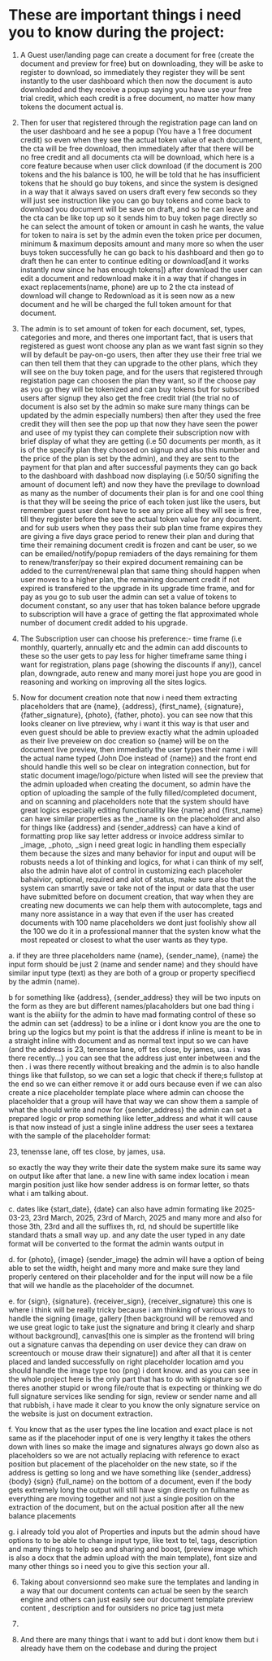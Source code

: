 # These are important things i need you to know during the project:

1. A Guest user/landing page can create a document for free (create the document and preview for free) but on downloading, they will be aske to register to download, so immediately they register they will be sent instantly to the user dashboard which then now the document is auto downloaded and they receive a popup saying  you have use your free trial credit, which each credit is a free document, no matter how many tokens the document actual is.

2. Then for user that registered through the registration page can land on the user dashboard and he see a popup (You have a 1 free document credit) so even when they see the actual token value of each document, the cta will be free download, then immediately after that there will be no free credit and all documents cta will be download, which here is a core feature because when user click download (if the document is 200 tokens and the his balance is 100, he will be told that he has insufficient tokens that he should go buy tokens, and since the system is designed in a way that it always saved on users draft every few seconds so they will just see instruction like you can go buy tokens and come back to download you document will be save on draft, and so he can leave and the cta can be like top up so it sends him to buy token page directly so he can select the amount of token or amount in cash he wants, the value for token to naira is set by the admin even the token price per documen, minimum & maximum deposits amount and many more so when the user buys token successfully he can go back to his dashboard and then go to draft then he can enter to continue editing or download[and it works instantly now since he has enough tokens]) after download the user can edit a document and redownload make it in a way that if changes in exact replacements(name, phone) are up to 2 the cta instead of download will change to Redownload as it is seen now as a new document and he will be charged the full token amount for that document.

3. The admin is to set amount of token for each document, set, types, categories and more, and theres one important fact, that is users that registered as guest wont choose any plan as we want fast signin so they will by default be pay-on-go users, then after they use their free trial we can then tell them that they can upgrade to the other plans, which they will see on the buy token page, and for the  users that registered through registation page can choosen the plan they want, so if the choose pay as you go they will be tokenized and can buy tokens but for subscribed users after signup they also get the free credit trial (the trial no of document is also set by the admin so make sure many things can be updated by the admin especially numbers) then after they used the free credit they will then see the pop up that now they have seen the power and usee of my typist they can complete their subscription now with brief display of what they are getting (i.e 50 documents per month, as it is of the specify plan they choosed on signup and also this number and the price of the plan is set by the admin), and they are sent to the payment for that plan and after successful payments they can go back to the dashboard with dashboad now displaying (i.e 50/50 signifing the amount of document left) and now they have the previlage to download as many as the number of documents their plan is for and one cool thing is that they will be seeing the price of each token just like the users, but remember guest user dont have to see any price all they will see is free, till they register before the see the actual token value for any document. and for sub users when they pass their sub plan time frame expires they are giving a five days grace period to renew their plan and during that time their remaining document credit is frozen and cant be user, so we can be emailed/notify/popup remiaders of the days remaining for them to renew/transfer/pay so their expired document remaining can be added to the current/renewal  plan that same thing should happen when user moves to a higher plan, the remaining document credit if not expired is transfered to the upgrade in its upgrade time frame, and for pay as you go to sub user the admin can set a value of tokens to document constant, so any user that has token balance before upgrade to subscription will have a grace of getting the flat approximated whole number of document credit added to his upgrade.

4. The Subscription user can choose his preference:- time frame (i.e monthly, quarterly, annually etc and the admin can add discounts to these so the user gets to pay less for higher timeframe same thing i want for registration, plans page (showing the discounts if any)), cancel plan, downgrade, auto renew and many morei just hope you are good in reasoning and working on improving all the sites logics.

5. Now for document creation note that now i need them extracting placeholders that are {name}, {address}, {first_name}, {signature}, {father_signature}, {photo}, {father, photo}. you can see now that this looks cleaner on live ptreview, why i want it this way is that user and even guest should be able to preview exactly what the admin uploaded as their live preveiew on doc creation so {name} will be on the document live preview, then immediatly the user types their name i will the actual name typed (John Doe instead of {name}) and the front end should handle this well so be clear on integration connection, but for static document image/logo/picture when listed will see the preview that the admin uploaded when creating the document, so admin have the option of uploading the sample of the fully filled/completed document, and on scanning and placeholders note that the system should have great logics especially editing functionallity like {name} and {first_name} can have similar properties as the _name is on the placeholder and also for things like {address} and {sender_address} can have a kind of formatting prop like say letter address or invoice address similar to _image, _photo, _sign i need great logic in handling them especially them because the sizes and many behavior for input and ouput will be robusts needs a lot of thinking and logics, for what i can think of my self, also the admin   have alot of control in customizing each placeholer bahaivior, optional, required and alot of status, make sure also that the system can smarrtly save or take not of the input or data that the user have submitted before on document creation, that way when they are creating new documents we can help them with autocomplete, tags and many nore assistance in a way that even if the user has created documents with 100 name placeholders we dont just foolishly show all the 100 we do it in a professional manner that the systen know what the most repeated or closest to what the user wants as they type.

a. if they are three placeholders name {name}, {sender_name}, {name} the input form should be just 2 (name and sender name) and they should have similar input type (text) as they are both of a group or property specifiecd by the admin (name).

b for something like {address}, {sender_address} they will be two inputs on the form as they are but different names/placaholders but one bad thing i want is the abiiity for the admin to have mad formating control of these so the admin can set {address} to be a inline or i dont know you are the one to bring up the logics but my point is that the address if inline is meant to be in a straight inline with document and as normal text input so we can have (and the address is 23, tenensse lane, off tes close, by james, usa. i was there recently...) you can see that the address just enter inbetween and the then . i was there recently without breaking and the admin is to also handle things like that fullstop, so we can set a logic that check if there;s fullstop at the end so we can either remove it or add ours because even if we can also create a nice placeholder template place where admin can choose the placeholder that a group will have that way we can show them a sample of what the should write and now for {sender_address} the admin can set a prepared logic or prop something like letter_address and what it will cause is that now instead of just a single inline address the user sees a textarea with the sample of the placeholder format:

23, tenensse lane,
off tes close,
by james, usa.

so exactly the way they write their date the system make sure its same way on output like after that lane. a new line with same index location i mean margin position just like how sender address is on formar letter, so thats what i am talking about.

c. dates like {start_date}, {date} can also have admin formating like 2025-03-23, 23rd March, 2025, 23rd of March, 2025 and many more and also for those 3th, 23rd and all the suffixes th, rd, nd should be supertitle like standard thats a small way up. and any date the user typed in any date format will be converted to the format the admin wants output in

d. for {photo}, {image} {sender_image} the admin will have a option of being able to set the width, height and many more and make sure they land properly centered on their placeholder and for the input will now be a file that will we handle as the placeholder of the documnet.

e. for {sign}, {signature}. {receiver_sign}, {receiver_signature} this one is where i think will be really tricky because i am thinking of various ways to handle the signing (image, gallery [then background will be removed and we use great logic to take just the signature and bring it clearly and sharp without background], canvas[this one is simpler as the frontend will bring out a signature canvas tha depending on user device they can draw on screentouch or mouse draw their signature]) and after all that it is center placed and landed successfully on right placeholder location amd you should handle the image type too (png) i dont know. and as you can see in the whole project here is the only part that has to do with signature so if theres another stupid or wrong file/route that is expecting or thinking we do full signature services like sending for sign, review or sender name and all that rubbish, i have made it clear to you know the only signature service on the website is just on document extraction.

f. You know that as the user types the line location and exact place is not same as if the placehoder input of one is very lengthy it takes the others down with lines so make the image and signatures always go down also as placeholders so we are not actually replacing with reference to exact position but placement of the placeholder on the new state, so if the address is getting so long and we have something like 
{sender_address}
{body}
{sign}
{full_name}
on the bottom of a document, even if the body gets extremely long the output will still have sign directly on fullname as everything are moving together and not just a single position on the extraction of the document, but on the actual position after all the new balance placements

g. i already told you alot of Properties and inputs but the admin shoud have options to to be able to change input type, like text to tel, tags, description and many things to help seo and sharing and boost, (preview image which is also a docx that the admin upload with the main template),  font size and many other things so i need you to give this section your all.

6. Taking about conversionnd seo make sure the templates and landing in a way that our document contents can actual be seen by the search engine and others can just easily see our document template preview content , description and for outsiders no price tag just meta

7. 

8. And there are many things that i want to add but i dont know them but i already have them on the codebase and during the project